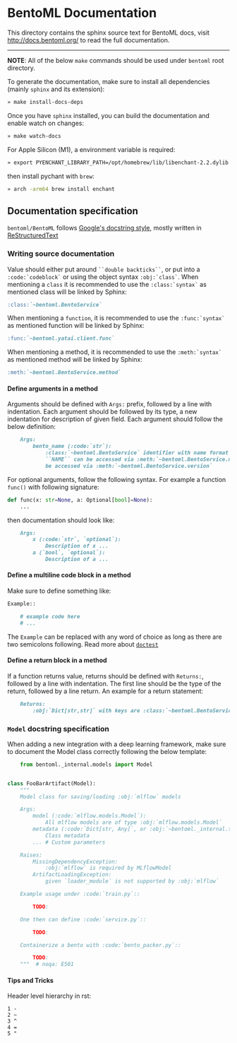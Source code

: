 # BentoML Documentation

This directory contains the sphinx source text for BentoML docs, visit
http://docs.bentoml.org/ to read the full documentation.

---

**NOTE**:
All of the below `make` commands should be used under `bentoml` root directory.

To generate the documentation, make sure to install all dependencies (mainly `sphinx` and its extension):

```bash
» make install-docs-deps
```

Once you have `sphinx` installed, you can build the documentation and enable watch on changes:
```bash
» make watch-docs
```

For Apple Silicon (M1), a environment variable is required:
```bash
» export PYENCHANT_LIBRARY_PATH=/opt/homebrew/lib/libenchant-2.2.dylib
```
then install pychant with `brew`:
```bash
» arch -arm64 brew install enchant
```

## Documentation specification

`bentoml/BentoML` follows [Google's docstring style](https://google.github.io/styleguide/pyguide.html#38-comments-and-docstrings),
mostly written in [ReStructuredText](https://www.sphinx-doc.org/en/master/usage/restructuredtext/basics.html)

### Writing source documentation

Value should either put around ``` ``double backticks`` ```, or put into a ``` :code:`codeblock` ``` or using the object syntax ``` :obj:`class` ```.
When mentioning a `class` it is recommended to use the ``` :class:`syntax` ``` as mentioned class will be linked by Sphinx:
  ```markdown
  :class:`~bentoml.BentoService`
  ```
When mentioning a `function`, it is recommended to use the ``` :func:`syntax` ``` as mentioned function will be linked by Sphinx:
```markdown
:func:`~bentoml.yatai.client.func`
```
When mentioning a method, it is recommended to use the ``` :meth:`syntax` ``` as mentioned method will be linked by Sphinx:
```markdown
:meth:`~bentoml.BentoService.method`
```
  
#### Define arguments in a method

Arguments should be defined with ``Args:`` prefix, followed by a line with indentation. Each argument should be followed by
its type, a new indentation for description of given field. Each argument should follow the below definition:

```markdown
    Args:
        bento_name (:code:`str`):
            :class:`~bentoml.BentoService` identifier with name format :obj:`NAME:VERSION`.
            ``NAME`` can be accessed via :meth:`~bentoml.BentoService.name` and ``VERSION`` can
            be accessed via :meth:`~bentoml.BentoService.version`
```

For optional arguments, follow the following syntax. For example a function ```func()``` with following signature:

```python
def func(x: str=None, a: Optional[bool]=None):
    ...
```

then documentation should look like:

```markdown
    Args:
        x (:code:`str`, `optional`):
            Description of x ...
        a (`bool`, `optional`):
            Description of a ...
```

#### Define a multiline code block in a method

Make sure to define something like:
```markdown
Example::

    # example code here
    # ...
```

The ```Example``` can be replaced with any word of choice as long as there are two semicolons following. Read more about [``doctest``](https://docs.python.org/3/library/doctest.html)

#### Define a return block in a method

If a function returns value, returns should be defined with ``Returns:``, followed by a line with indentation. The first line
should be the type of the return, followed by a line return. An example for a return statement:

```markdown
    Returns:
        :obj:`Dict[str,str]` with keys are :class:`~bentoml.BentoService` nametag following with saved bundle path.
```

### ```Model``` docstring specification

When adding a new integration with a deep learning framework, make sure to document the Model class correctly following the below template:

```python
    from bentoml._internal.models import Model


class FooBarArtifact(Model):
    """
    Model class for saving/loading :obj:`mlflow` models

    Args:
        model (:code:`mlflow.models.Model`):
            All mlflow models are of type :obj:`mlflow.models.Model`
        metadata (:code:`Dict[str, Any]`, or :obj:`~bentoml._internal.types.MetadataType`, `optional`, default to :code:`None`):
            Class metadata
        ... # Custom parameters

    Raises:
        MissingDependencyException:
            :obj:`mlflow` is required by MLflowModel
        ArtifactLoadingException:
            given `loader_module` is not supported by :obj:`mlflow`

    Example usage under :code:`train.py`::

        TODO:

    One then can define :code:`service.py`::

        TODO:

    Containerize a bento with :code:`bento_packer.py`::

        TODO:
    """  # noqa: E501

```

#### Tips and Tricks

Header level hierarchy in rst:

```text
1 -
2 ~
3 ^
4 =
5 "
```
